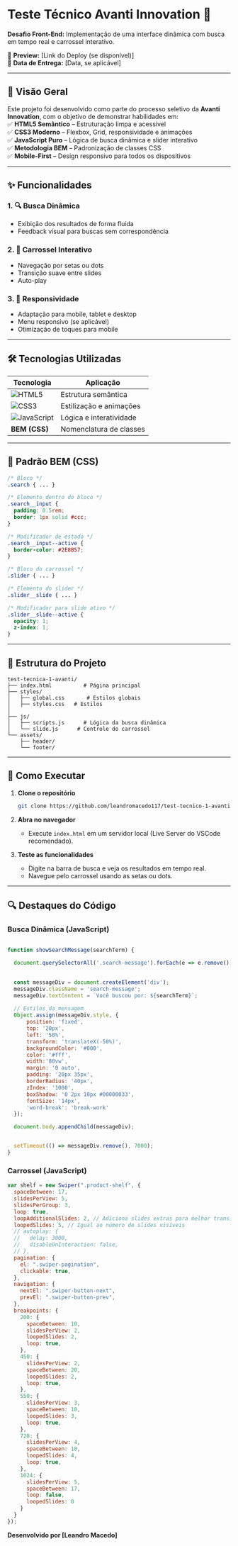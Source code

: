 # **Teste Técnico Avanti Innovation** 🌟  

**Desafio Front-End:** Implementação de uma interface dinâmica com busca em tempo real e carrossel interativo.  

🔗 **Preview:** [Link do Deploy (se disponível)]  
📅 **Data de Entrega:** [Data, se aplicável]  

---

## **📌 Visão Geral**  
Este projeto foi desenvolvido como parte do processo seletivo da **Avanti Innovation**, com o objetivo de demonstrar habilidades em:  
✅ **HTML5 Semântico** – Estruturação limpa e acessível  
✅ **CSS3 Moderno** – Flexbox, Grid, responsividade e animações  
✅ **JavaScript Puro** – Lógica de busca dinâmica e slider interativo  
✅ **Metodologia BEM** – Padronização de classes CSS  
✅ **Mobile-First** – Design responsivo para todos os dispositivos  

---

## **✨ Funcionalidades**  

### **1. 🔍 Busca Dinâmica**  
  
- Exibição dos resultados de forma fluida  
- Feedback visual para buscas sem correspondência  

### **2. 🎠 Carrossel Interativo**  
- Navegação por setas ou dots  
- Transição suave entre slides  
- Auto-play   

### **3. 📱 Responsividade**  
- Adaptação para mobile, tablet e desktop  
- Menu responsivo (se aplicável)  
- Otimização de toques para mobile  

---

## **🛠 Tecnologias Utilizadas**  

| **Tecnologia**  | **Aplicação** |
|----------------|---------------|
| ![HTML5](https://img.shields.io/badge/HTML5-E34F26?style=flat&logo=html5&logoColor=white) | Estrutura semântica |
| ![CSS3](https://img.shields.io/badge/CSS3-1572B6?style=flat&logo=css3&logoColor=white) |  Estilização e animações |
| ![JavaScript](https://img.shields.io/badge/JavaScript-F7DF1E?style=flat&logo=javascript&logoColor=black) | Lógica e interatividade |
| **BEM (CSS)** | Nomenclatura de classes |

---

## **🎨 Padrão BEM (CSS)**  

```css
/* Bloco */
.search { ... }

/* Elemento dentro do bloco */
.search__input { 
  padding: 0.5rem;
  border: 1px solid #ccc;
}

/* Modificador de estado */
.search__input--active {
  border-color: #2E8B57;
}

/* Bloco do carrossel */
.slider { ... }

/* Elemento do slider */
.slider__slide { ... }

/* Modificador para slide ativo */
.slider__slide--active {
  opacity: 1;
  z-index: 1;
}
```

---

## **📂 Estrutura do Projeto**  

```
test-tecnica-1-avanti/
├── index.html          # Página principal
├── styles/
│   ├── global.css       # Estilos globais
│   ├── styles.css   # Estilos 
│   
├── js/
│   ├── scripts.js      # Lógica da busca dinâmica
│   └── slide.js      # Controle do carrossel
└── assets/
    ├── header/        
    └── footer/         
```

---

## **🚀 Como Executar**  

1. **Clone o repositório**  
   ```bash
   git clone https://github.com/leandromacedo117/test-tecnico-1-avanti.git
   ```

2. **Abra no navegador**  
   - Execute `index.html` em um servidor local (Live Server do VSCode recomendado).  

3. **Teste as funcionalidades**  
   - Digite na barra de busca e veja os resultados em tempo real.  
   - Navegue pelo carrossel usando as setas ou dots.  

---

## **🔍 Destaques do Código**  

### **Busca Dinâmica (JavaScript)**  
```javascript

function showSearchMessage(searchTerm) {

  document.querySelectorAll('.search-message').forEach(e => e.remove());
  

  const messageDiv = document.createElement('div');
  messageDiv.className = 'search-message';
  messageDiv.textContent = `Você buscou por: ${searchTerm}`;
  
  // Estilos da mensagem
  Object.assign(messageDiv.style, {
      position: 'fixed',
      top: '20px',
      left: '50%',
      transform: 'translateX(-50%)',
      backgroundColor: '#000',
      color: '#fff',
      width:'80vw',
      margin: '0 auto',
      padding: '20px 35px',
      borderRadius: '40px',
      zIndex: '1000',
      boxShadow: '0 2px 10px #00000033',
      fontSize: '14px',
      'word-break': 'break-work'
  });

  document.body.appendChild(messageDiv);


  setTimeout(() => messageDiv.remove(), 7000);
}
```

### **Carrossel (JavaScript)**  
```javascript
var shelf = new Swiper(".product-shelf", {
  spaceBetween: 17,
  slidesPerView: 5,
  slidesPerGroup: 3,
  loop: true,
  loopAdditionalSlides: 2, // Adiciona slides extras para melhor transição
  loopedSlides: 5, // Igual ao número de slides visíveis
  // autoplay: {
  //   delay: 3000,
  //   disableOnInteraction: false,
  // },
  pagination: {
    el: ".swiper-pagination",
    clickable: true,
  },
  navigation: {
    nextEl: ".swiper-button-next",
    prevEl: ".swiper-button-prev",
  },
  breakpoints: {
    200: {
      spaceBetween: 10,
      slidesPerView: 2,
      loopedSlides: 2,
      loop: true, 
    },
    450: {
      slidesPerView: 2,
      spaceBetween: 20,
      loopedSlides: 2,
      loop: true, 
    },
    550: {
      slidesPerView: 3,
      spaceBetween: 10,
      loopedSlides: 3,
      loop: true, 
    },
    720: {
      slidesPerView: 4,
      spaceBetween: 10,
      loopedSlides: 4,
      loop: true, 
    },
    1024: {
      slidesPerView: 5,
      spaceBetween: 17,
      loop: false, 
      loopedSlides: 0
    }
  }
});

```



**Desenvolvido por [Leandro Macedo]**  
